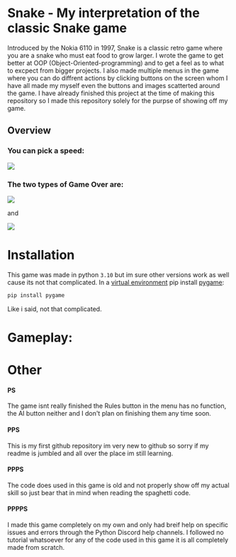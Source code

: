 # Snake - My interpretation of the classic Snake game 
Introduced by the Nokia 6110 in 1997, Snake is a classic retro game where you are a snake who must eat food to grow larger. I wrote the game to get better at OOP (Object-Oriented-programming) and to get a feel as to what to excpect from bigger projects. I also made multiple menus in the game where you can do diffrent actions by clicking buttons on the screen whom I have all made my myself even the buttons and images scatterted around the game. I have already finished this project at the time of making this repository so I made this repository solely for the purpse of showing off my game.

## Overview

### You can pick a speed: 
![](https://media.giphy.com/media/TZnc5GzsOotcJw3pik/giphy.gif)

### The two types of Game Over are: 
![](https://media.giphy.com/media/1OS6sC6roMBzoAXhDQ/giphy.gif) 

and 

![](https://media.giphy.com/media/fGlr3jYb6EpcQawd3M/giphy.gif)

# Installation
This game was made in python `3.10` but im sure other versions work as well cause its not that complicated. In a [virtual environment](https://github.com/pypa/virtualenv) pip install [pygame](https://github.com/pygame/):
```bash
pip install pygame
```
Like i said, not that complicated.
  
# Gameplay:
<gameplay>
  
# Other
#### PS
The game isnt really finished the Rules button in the menu has no function, the AI button neither and I don't plan on finishing them any time soon.

#### PPS 
This is my first github repository im very new to github so sorry if my readme is jumbled and all over the place im still learning.

#### PPPS
The code does used in this game is old and not properly show off my actual skill so just bear that in mind when reading the spaghetti code.

#### PPPPS
I made this game completely on my own and only had breif help on specific issues and errors through the Python Discord help channels. I followed no tutorial whatsoever for any of the code used in this game it is all completely made from scratch.
